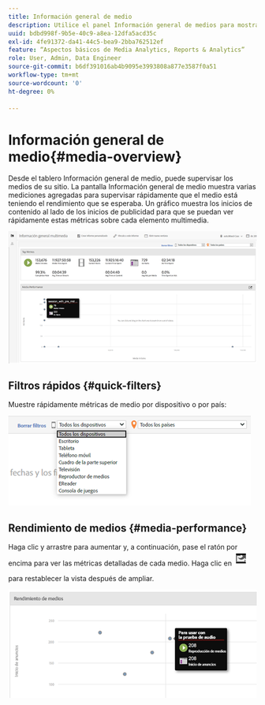 ```yaml
---
title: Información general de medio
description: Utilice el panel Información general de medios para mostrar las mediciones agregadas. Aprenda a monitorizar rápidamente el rendimiento de los medios.
uuid: bdbd998f-9b5e-40c9-a8ea-12dfa5acd35c
exl-id: 4fe91372-da41-44c5-bea9-2bba762512ef
feature: “Aspectos básicos de Media Analytics, Reports & Analytics”
role: User, Admin, Data Engineer
source-git-commit: b6df391016ab4b9095e3993808a877e3587f0a51
workflow-type: tm+mt
source-wordcount: '0'
ht-degree: 0%

---
```


# Información general de medio{#media-overview}

Desde el tablero Información general de medio, puede supervisar los medios de su sitio. La pantalla Información general de medio muestra varias mediciones agregadas para supervisar rápidamente que el medio está teniendo el rendimiento que se esperaba. Un gráfico muestra los inicios de contenido al lado de los inicios de publicidad para que se puedan ver rápidamente estas métricas sobre cada elemento multimedia.

![](assets/media_overview.png)

<!--
![](assets/media_overview.png){width="672px"} 
-->

## Filtros rápidos {#quick-filters}

Muestre rápidamente métricas de medio por dispositivo o por país:

![](assets/video-overview-report-filters.png)

<!--
![](assets/video-overview-report-filters.png){width="400px"}
-->

## Rendimiento de medios {#media-performance}

Haga clic y arrastre para aumentar y, a continuación, pase el ratón por encima para ver las métricas detalladas de cada medio. Haga clic en ![](assets/video-overview-report-revert.png)

para restablecer la vista después de ampliar.

![](assets/media_overview_zoom.png)

<!--
![](assets/media_overview_zoom.png){width="400px"}
-->
